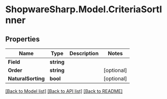 # ShopwareSharp.Model.CriteriaSortInner

## Properties

Name | Type | Description | Notes
------------ | ------------- | ------------- | -------------
**Field** | **string** |  | 
**Order** | **string** |  | [optional] 
**NaturalSorting** | **bool** |  | [optional] 

[[Back to Model list]](../../README.md#documentation-for-models) [[Back to API list]](../../README.md#documentation-for-api-endpoints) [[Back to README]](../../README.md)

